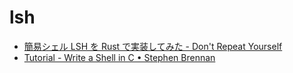 # lsh

- [簡易シェル LSH を Rust で実装してみた \- Don't Repeat Yourself](https://blog-dry.com/entry/2018/04/18/225934)
- [Tutorial \- Write a Shell in C • Stephen Brennan](https://brennan.io/2015/01/16/write-a-shell-in-c/)
